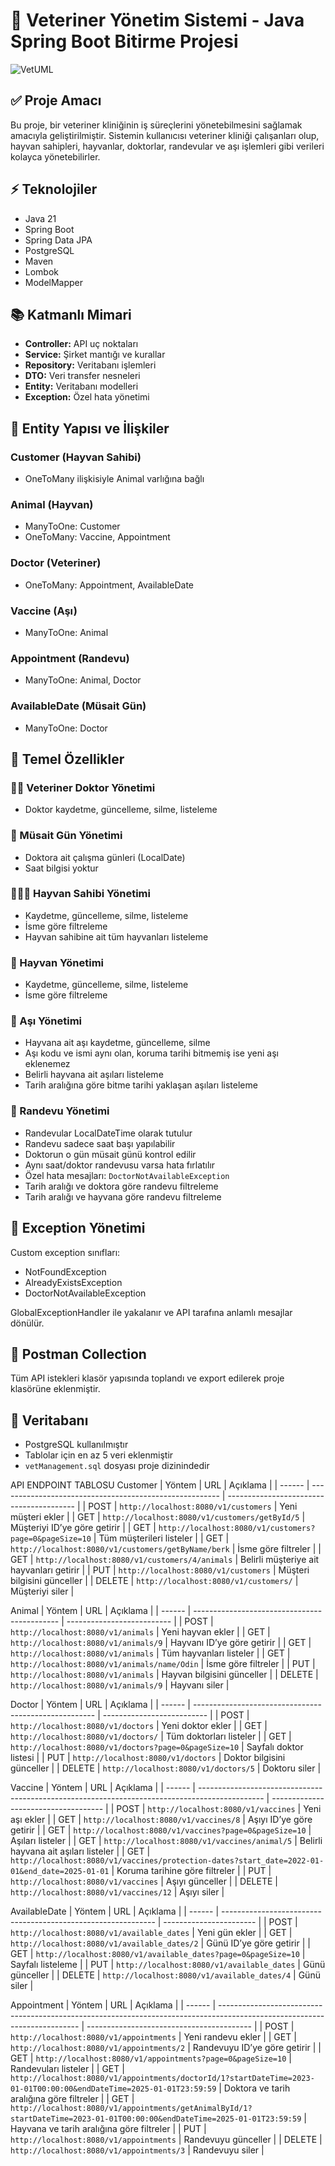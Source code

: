 # 🐾 Veteriner Yönetim Sistemi - Java Spring Boot Bitirme Projesi


![VetUML](https://github.com/user-attachments/assets/d2c63149-db9e-4a8b-88c7-9b7b1d9d91ba)



## ✅ Proje Amacı

Bu proje, bir veteriner kliniğinin iş süreçlerini yönetebilmesini sağlamak amacıyla geliştirilmiştir. Sistemin kullanıcısı veteriner kliniği çalışanları olup, hayvan sahipleri, hayvanlar, doktorlar, randevular ve aşı işlemleri gibi verileri kolayca yönetebilirler.

## ⚡ Teknolojiler

* Java 21
* Spring Boot
* Spring Data JPA
* PostgreSQL
* Maven
* Lombok
* ModelMapper

## 📚 Katmanlı Mimari

* **Controller:** API uç noktaları
* **Service:** Şirket mantığı ve kurallar
* **Repository:** Veritabanı işlemleri
* **DTO:** Veri transfer nesneleri
* **Entity:** Veritabanı modelleri
* **Exception:** Özel hata yönetimi

## 📖 Entity Yapısı ve İlişkiler

### Customer (Hayvan Sahibi)

* OneToMany ilişkisiyle Animal varlığına bağlı

### Animal (Hayvan)

* ManyToOne: Customer
* OneToMany: Vaccine, Appointment

### Doctor (Veteriner)

* OneToMany: Appointment, AvailableDate

### Vaccine (Aşı)

* ManyToOne: Animal

### Appointment (Randevu)

* ManyToOne: Animal, Doctor

### AvailableDate (Müsait Gün)

* ManyToOne: Doctor

## 📅 Temel Özellikler

### 👩‍💻 Veteriner Doktor Yönetimi

* Doktor kaydetme, güncelleme, silme, listeleme

### 📆 Müsait Gün Yönetimi

* Doktora ait çalışma günleri (LocalDate)
* Saat bilgisi yoktur

### 👩‍👩‍👦 Hayvan Sahibi Yönetimi

* Kaydetme, güncelleme, silme, listeleme
* İsme göre filtreleme
* Hayvan sahibine ait tüm hayvanları listeleme

### 🐾 Hayvan Yönetimi

* Kaydetme, güncelleme, silme, listeleme
* İsme göre filtreleme

### 🎒 Aşı Yönetimi

* Hayvana ait aşı kaydetme, güncelleme, silme
* Aşı kodu ve ismi aynı olan, koruma tarihi bitmemiş ise yeni aşı eklenemez
* Belirli hayvana ait aşıları listeleme
* Tarih aralığına göre bitme tarihi yaklaşan aşıları listeleme

### 📝 Randevu Yönetimi

* Randevular LocalDateTime olarak tutulur
* Randevu sadece saat başı yapılabilir
* Doktorun o gün müsait günü kontrol edilir
* Aynı saat/doktor randevusu varsa hata fırlatılır
* Özel hata mesajları: `DoctorNotAvailableException`
* Tarih aralığı ve doktora göre randevu filtreleme
* Tarih aralığı ve hayvana göre randevu filtreleme

## 🚧 Exception Yönetimi

Custom exception sınıfları:

* NotFoundException
* AlreadyExistsException
* DoctorNotAvailableException

GlobalExceptionHandler ile yakalanır ve API tarafına anlamlı mesajlar dönülür.

## 📃 Postman Collection

Tüm API istekleri klasör yapısında toplandı ve export edilerek proje klasörüne eklenmiştir.

## 📂 Veritabanı

* PostgreSQL kullanılmıştır
* Tablolar için en az 5 veri eklenmiştir
* `vetManagement.sql` dosyası proje dizinindedir

API ENDPOINT TABLOSU
Customer
| Yöntem | URL                                                     | Açıklama                                 |
| ------ | ------------------------------------------------------- | ---------------------------------------- |
| POST   | `http://localhost:8080/v1/customers`                    | Yeni müşteri ekler                       |
| GET    | `http://localhost:8080/v1/customers/getById/5`          | Müşteriyi ID’ye göre getirir             |
| GET    | `http://localhost:8080/v1/customers?page=0&pageSize=10` | Tüm müşterileri listeler                 |
| GET    | `http://localhost:8080/v1/customers/getByName/berk`     | İsme göre filtreler                      |
| GET    | `http://localhost:8080/v1/customers/4/animals`          | Belirli müşteriye ait hayvanları getirir |
| PUT    | `http://localhost:8080/v1/customers`                    | Müşteri bilgisini günceller              |
| DELETE | `http://localhost:8080/v1/customers/`                   | Müşteriyi siler                          |

Animal
| Yöntem | URL                                          | Açıklama                   |
| ------ | -------------------------------------------- | -------------------------- |
| POST   | `http://localhost:8080/v1/animals`           | Yeni hayvan ekler          |
| GET    | `http://localhost:8080/v1/animals/9`         | Hayvanı ID’ye göre getirir |
| GET    | `http://localhost:8080/v1/animals`           | Tüm hayvanları listeler    |
| GET    | `http://localhost:8080/v1/animals/name/Odin` | İsme göre filtreler        |
| PUT    | `http://localhost:8080/v1/animals`           | Hayvan bilgisini günceller |
| DELETE | `http://localhost:8080/v1/animals/9`         | Hayvanı siler              |

Doctor
| Yöntem | URL                                                   | Açıklama                   |
| ------ | ----------------------------------------------------- | -------------------------- |
| POST   | `http://localhost:8080/v1/doctors`                    | Yeni doktor ekler          |
| GET    | `http://localhost:8080/v1/doctors/`                   | Tüm doktorları listeler    |
| GET    | `http://localhost:8080/v1/doctors?page=0&pageSize=10` | Sayfalı doktor listesi     |
| PUT    | `http://localhost:8080/v1/doctors`                    | Doktor bilgisini günceller |
| DELETE | `http://localhost:8080/v1/doctors/5`                  | Doktoru siler              |

Vaccine
| Yöntem | URL                                                                                            | Açıklama                             |
| ------ | ---------------------------------------------------------------------------------------------- | ------------------------------------ |
| POST   | `http://localhost:8080/v1/vaccines`                                                            | Yeni aşı ekler                       |
| GET    | `http://localhost:8080/v1/vaccines/8`                                                          | Aşıyı ID’ye göre getirir             |
| GET    | `http://localhost:8080/v1/vaccines?page=0&pageSize=10`                                         | Aşıları listeler                     |
| GET    | `http://localhost:8080/v1/vaccines/animal/5`                                                   | Belirli hayvana ait aşıları listeler |
| GET    | `http://localhost:8080/v1/vaccines/protection-dates?start_date=2022-01-01&end_date=2025-01-01` | Koruma tarihine göre filtreler       |
| PUT    | `http://localhost:8080/v1/vaccines`                                                            | Aşıyı günceller                      |
| DELETE | `http://localhost:8080/v1/vaccines/12`                                                         | Aşıyı siler                          |

AvailableDate
| Yöntem | URL                                                           | Açıklama                |
| ------ | ------------------------------------------------------------- | ----------------------- |
| POST   | `http://localhost:8080/v1/available_dates`                    | Yeni gün ekler          |
| GET    | `http://localhost:8080/v1/available_dates/2`                  | Günü ID’ye göre getirir |
| GET    | `http://localhost:8080/v1/available_dates?page=0&pageSize=10` | Sayfalı listeleme       |
| PUT    | `http://localhost:8080/v1/available_dates`                    | Günü günceller          |
| DELETE | `http://localhost:8080/v1/available_dates/4`                  | Günü siler              |

Appointment
| Yöntem | URL                                                                                                                       | Açıklama                                  |
| ------ | ------------------------------------------------------------------------------------------------------------------------- | ----------------------------------------- |
| POST   | `http://localhost:8080/v1/appointments`                                                                                   | Yeni randevu ekler                        |
| GET    | `http://localhost:8080/v1/appointments/2`                                                                                 | Randevuyu ID’ye göre getirir              |
| GET    | `http://localhost:8080/v1/appointments?page=0&pageSize=10`                                                                | Randevuları listeler                      |
| GET    | `http://localhost:8080/v1/appointments/doctorId/1?startDateTime=2023-01-01T00:00:00&endDateTime=2025-01-01T23:59:59`      | Doktora ve tarih aralığına göre filtreler |
| GET    | `http://localhost:8080/v1/appointments/getAnimalById/1?startDateTime=2023-01-01T00:00:00&endDateTime=2025-01-01T23:59:59` | Hayvana ve tarih aralığına göre filtreler |
| PUT    | `http://localhost:8080/v1/appointments`                                                                                   | Randevuyu günceller                       |
| DELETE | `http://localhost:8080/v1/appointments/3`                                                                                 | Randevuyu siler                           |

